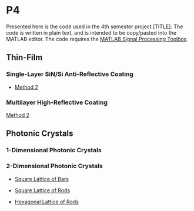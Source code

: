 # P4
Presented here is the code used in the 4th semester project [TITLE]. The code is written in plain text, and is intended to be copy/pasted into the MATLAB editor. The code requires the [MATLAB Signal Processing Toolbox](https://se.mathworks.com/products/signal.html).
## Thin-Film
### Single-Layer SiN/Si Anti-Reflective Coating
* [Method 2](https://github.com/5-321/P4/blob/main/Thin-Film/Single-Layer/Method%202)
### Multilayer High-Reflective Coating
[Method 2]([https://github.com/5-321/P4/blob/main/Thin-Film/Single-Layer/Method%202](https://github.com/5-321/P4/blob/main/Thin-Film/Multilayer/Method%202))
## Photonic Crystals
### 1-Dimensional Photonic Crystals
### 2-Dimensional Photonic Crystals
* [Square Lattice of Bars](https://github.com/5-321/P4/blob/main/2D%20Photonic%20Crystals/Square%20Lattice%20of%20Bars)

* [Square Lattice of Rods](https://github.com/5-321/P4/blob/main/2D%20Photonic%20Crystals/Square%20Lattice%20of%20Rods)

* [Hexagonal Lattice of Rods](https://github.com/5-321/P4/blob/main/2D%20Photonic%20Crystals/Hexagonal%20Lattice%20of%20Rods)

